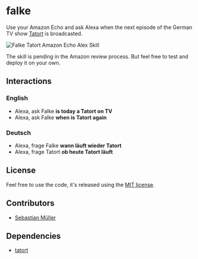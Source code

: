 # falke

Use your Amazon Echo and ask Alexa when the next episode of the German TV show [Tatort](http://www.daserste.de/unterhaltung/krimi/tatort/index.html) is broadcasted.

![Falke Tatort Amazon Echo Alex Skill](https://github.com/sbstjn/falke/raw/master/logo.png)

The skill is pending in the Amazon review process. But feel free to test and deploy it on your own.

## Interactions

### English

- Alexa, ask Falke **is today a Tatort on TV**
- Alexa, ask Falke **when is Tatort again**

### Deutsch

- Alexa, frage Falke **wann läuft wieder Tatort**
- Alexa, frage Tatort **ob heute Tatort läuft**

## License

Feel free to use the code, it's released using the [MIT license](https://github.com/sbstjn/falke/blob/master/LICENSE.md).

## Contributors

- [Sebastian Müller](https://sbstjn.com)

## Dependencies

- [tatort](https://github.com/sbstjn/tatort)

